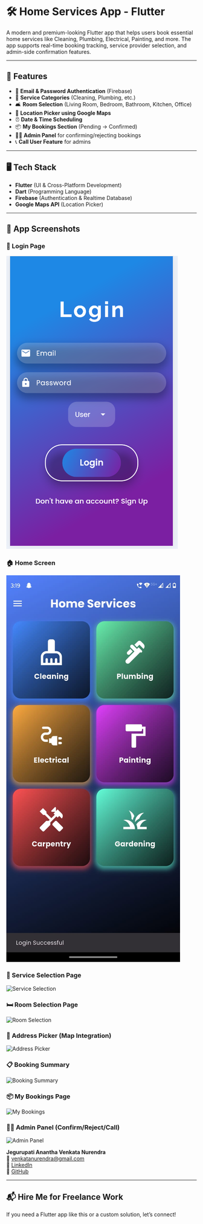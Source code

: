 # 🛠️ Home Services App - Flutter

A modern and premium-looking Flutter app that helps users book essential home services like Cleaning, Plumbing, Electrical, Painting, and more. The app supports real-time booking tracking, service provider selection, and admin-side confirmation features.

---

## 📱 Features

- 🔐 **Email & Password Authentication** (Firebase)
- 🧹 **Service Categories** (Cleaning, Plumbing, etc.)
- 🛋️ **Room Selection** (Living Room, Bedroom, Bathroom, Kitchen, Office)
- 📍 **Location Picker using Google Maps**
- ⏰ **Date & Time Scheduling**
- 📦 **My Bookings Section** (Pending → Confirmed)
- 👨‍🔧 **Admin Panel** for confirming/rejecting bookings
- 📞 **Call User Feature** for admins

---

## 🖥️ Tech Stack

- **Flutter** (UI & Cross-Platform Development)
- **Dart** (Programming Language)
- **Firebase** (Authentication & Realtime Database)
- **Google Maps API** (Location Picker)

---

## 📸 App Screenshots

### 🔐 Login Page
![Login Screen](assets/login.png)

### 🏠 Home Screen
![Home Screen](assets/home.jpeg)

### 🧰 Service Selection Page
![Service Selection](assets/screenshots/service_selection.png)

### 🛏️ Room Selection Page
![Room Selection](assets/screenshots/room_selection.png)

### 📍 Address Picker (Map Integration)
![Address Picker](assets/screenshots/map_address_picker.png)

### 📋 Booking Summary
![Booking Summary](assets/screenshots/booking_summary.png)

### 📦 My Bookings Page
![My Bookings](assets/screenshots/my_bookings_page.png)

### 👨‍🔧 Admin Panel (Confirm/Reject/Call)
![Admin Panel](assets/screenshots/admin_panel.png)



**Jegurupati Anantha Venkata Nurendra**  
📧 venkatanurendra@gmail.com  
🔗 [LinkedIn](https://www.linkedin.com/in/nurendra-jegurupati-429b38232)  
🔗 [GitHub](https://github.com/yourusername)

---

## 📬 Hire Me for Freelance Work

If you need a Flutter app like this or a custom solution, let’s connect!
